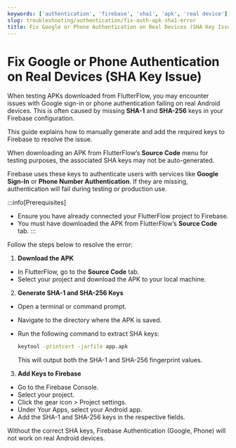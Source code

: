 ```yaml
---
keywords: ['authentication', 'firebase', 'sha1', 'apk', 'real device']
slug: troubleshooting/authentication/fix-auth-apk-sha1-error
title: Fix Google or Phone Authentication on Real Devices (SHA Key Issue)
---
```


# Fix Google or Phone Authentication on Real Devices (SHA Key Issue)

When testing APKs downloaded from FlutterFlow, you may encounter issues with Google sign-in or phone authentication failing on real Android devices. This is often caused by missing **SHA-1** and **SHA-256** keys in your Firebase configuration.

This guide explains how to manually generate and add the required keys to Firebase to resolve the issue.

When downloading an APK from FlutterFlow’s **Source Code** menu for testing purposes, the associated SHA keys may not be auto-generated.

Firebase uses these keys to authenticate users with services like **Google Sign-In** or **Phone Number Authentication**. If they are missing, authentication will fail during testing or production use.

:::info[Prerequisites]
- Ensure you have already connected your FlutterFlow project to Firebase.
- You must have downloaded the APK from FlutterFlow’s **Source Code** tab.
:::


Follow the steps below to resolve the error:

1. **Download the APK**
  - In FlutterFlow, go to the **Source Code** tab.
  - Select your project and download the APK to your local machine.

2. **Generate SHA-1 and SHA-256 Keys**

  - Open a terminal or command prompt.
  - Navigate to the directory where the APK is saved.
  - Run the following command to extract SHA keys:

    ```bash
    keytool -printcert -jarfile app.apk
    ```

    This will output both the SHA-1 and SHA-256 fingerprint values.

3. **Add Keys to Firebase**
  - Go to the Firebase Console.
  - Select your project.
  - Click the gear icon > Project settings.
  - Under Your Apps, select your Android app.
  - Add the SHA-1 and SHA-256 keys in the respective fields.

  Without the correct SHA keys, Firebase Authentication (Google, Phone) will not work on real Android devices.